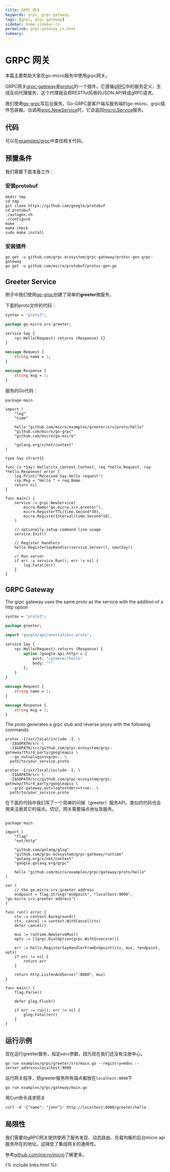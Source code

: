 ```yaml
---
title: GRPC 网关
keywords: grpc, grpc-gateway
tags: [grpc, grpc-gateway]
sidebar: home_sidebar_cn
permalink: grpc-gateway_cn.html
summary: 
---
```


# GRPC 网关

本篇主要帮助大家在go-micro服务中使用grpc网关。

GRPC网关[grpc-gateway](https://github.com/grpc-ecosystem/grpc-gateway)是[protoc](http://github.com/google/protobuf)的一个插件。它遵循[gRPC](http://github.com/grpc/grpc-common)中的服务定义，生成反向代理服务，这个代理就会把RESTful风格的JSON API转成gRPC请求。

我们使用[go-grpc](https://github.com/micro/go-grpc)写后台服务。Go-GRPC是客户端与服务端的go-micro、grpc插件包装器。当调用[grpc.NewService](https://godoc.org/github.com/micro/go-grpc#NewService)时，它会返回[micro.Service](https://godoc.org/github.com/micro/go-micro#Service)服务。

## 代码

可以在[examples/grpc](https://github.com/micro/examples/tree/master/grpc)中查找相关代码。

## 预置条件

我们需要下面准备工作：

### 安装protobuf

```
mkdir tmp
cd tmp
git clone https://github.com/google/protobuf
cd protobuf
./autogen.sh
./configure
make
make check
sudo make install
```

### 安装插件

```
go get -u github.com/grpc-ecosystem/grpc-gateway/protoc-gen-grpc-gateway
go get -u github.com/micro/protobuf/protoc-gen-go
```

## Greeter Service

例子中我们使用[go-grpc](https://github.com/micro/go-grpc)创建了简单的**greeter**微服务。

下面的proto文件的代码：

```proto
syntax = "proto3";

package go.micro.srv.greeter;

service Say {
	rpc Hello(Request) returns (Response) {}
}

message Request {
	string name = 1;
}

message Response {
	string msg = 1;
}
```

服务的Go代码：

```
package main

import (
	"log"
	"time"

	hello "github.com/micro/examples/greeter/srv/proto/hello"
	"github.com/micro/go-grpc"
	"github.com/micro/go-micro"

	"golang.org/x/net/context"
)

type Say struct{}

func (s *Say) Hello(ctx context.Context, req *hello.Request, rsp *hello.Response) error {
	log.Print("Received Say.Hello request")
	rsp.Msg = "Hello " + req.Name
	return nil
}

func main() {
	service := grpc.NewService(
		micro.Name("go.micro.srv.greeter"),
		micro.RegisterTTL(time.Second*30),
		micro.RegisterInterval(time.Second*10),
	)

	// optionally setup command line usage
	service.Init()

	// Register Handlers
	hello.RegisterSayHandler(service.Server(), new(Say))

	// Run server
	if err := service.Run(); err != nil {
		log.Fatal(err)
	}
}
```

## GRPC Gateway

The grpc gateway uses the same proto as the service with the addition of a http option

```proto
syntax = "proto3";

package greeter;

import "google/api/annotations.proto";

service Say {
	rpc Hello(Request) returns (Response) {
		option (google.api.http) = {
			post: "/greeter/hello"
			body: "*"
		};
	}
}

message Request {
	string name = 1;
}

message Response {
	string msg = 1;
}
```

The proto generates a grpc stub and reverse proxy with the following commands

```
protoc -I/usr/local/include -I. \
  -I$GOPATH/src \
  -I$GOPATH/src/github.com/grpc-ecosystem/grpc-gateway/third_party/googleapis \
  --go_out=plugins=grpc:. \
  path/to/your_service.proto
```

```
protoc -I/usr/local/include -I. \
  -I$GOPATH/src \
  -I$GOPATH/src/github.com/grpc-ecosystem/grpc-gateway/third_party/googleapis \
  --grpc-gateway_out=logtostderr=true:. \
  path/to/your_service.proto
```

在下面的代码中我们写了一个简单的问候（greeter）服务API。类似的代码也会用来注册其它的端点。切记，网关需要端点地址及服务。

```

package main

import (
	"flag"
	"net/http"

	"github.com/golang/glog"
	"github.com/grpc-ecosystem/grpc-gateway/runtime"
	"golang.org/x/net/context"
	"google.golang.org/grpc"

	hello "github.com/micro/examples/grpc/gateway/proto/hello"
)

var (
	// the go.micro.srv.greeter address
	endpoint = flag.String("endpoint", "localhost:9090", "go.micro.srv.greeter address")
)

func run() error {
	ctx := context.Background()
	ctx, cancel := context.WithCancel(ctx)
	defer cancel()

	mux := runtime.NewServeMux()
	opts := []grpc.DialOption{grpc.WithInsecure()}

	err := hello.RegisterSayHandlerFromEndpoint(ctx, mux, *endpoint, opts)
	if err != nil {
		return err
	}

	return http.ListenAndServe(":8080", mux)
}

func main() {
	flag.Parse()

	defer glog.Flush()

	if err := run(); err != nil {
		glog.Fatal(err)
	}
}
```

## 运行示例

现在运行greeter服务，指定`mdns`参数，因为现在我们还没有注册中心。

```
go run examples/grpc/greeter/srv/main.go --registry=mdns --server_address=localhost:9090
```

运行网关程序，把greeter服务所有端点都放在`localhost:9090`下

```
go run examples/grpc/gateway/main.go
```

用Curl命令请求网关

```
curl -d '{"name": "john"}' http://localhost:8080/greeter/hello
```

## 局限性

我们需要向gRPC网关提供使用了服务发现、动态路由、负载均衡的后台micro api服务所在的地址。这降低了集成网关的通用性。 

参考[github.com/micro/micro](https://github.com/micro/micro)了解更多。

{% include links.html %}
